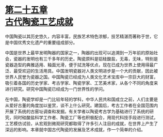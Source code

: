 <?xml version='1.0' encoding='utf-8'?>
<html xmlns="http://www.w3.org/1999/xhtml">
  <head>
    <title>中国古代文化史（插图本）（上下）</title>
    <link href="page-template.xpgt" rel="stylesheet" type="application/vnd.adobe-page-template+xml"/>
    <meta http-equiv="Content-Type" content="text/html; charset=utf-8"/>
  <link href="../stylesheet.css" rel="stylesheet" type="text/css"/>
<link href="../page_styles.css" rel="stylesheet" type="text/css"/>
</head>
  <body class="calibre">
<div class="calibre1" id="chapter25">
<h1 class="calibre2" id="calibre_pb_0"><a class="calibre29" id="page1091"></a><a class="calibre29" href="part0004.html#chapter25">第二十五章<br class="calibre27"/>古代陶瓷工艺成就</a><br class="calibre27"/><img alt="" class="inline" src="../images/00382.jpeg"/></h1>
<p class="noindent"><span class="dropcap">中</span>国陶瓷以其历史悠久，内容丰富，民族艺术特色浓郁，技艺精湛而著称于世，它是中国优秀文化遗产的重要组成部分。</p>
<p class="indent">中国是世界上最早发明陶器的国家之一，陶器的出现可以追溯到一万年前的原始社会，瓷器的发明也有三千多年的历史。陶瓷原料是铝硅酸盐，无毒，无味，特别是瓷器造型的典雅适用、釉面光滑，便于拭洗等优点，现在已成为世界上使用得最广泛、最受欢迎的生活用具。中国发明瓷器对人类文明进步是一个大的贡献，因此被世界人民誉为瓷器之国。中国陶瓷已经成为人类文化艺术宝库中一宗巨大的财富，吸引着各国的历史学家、考古学家、陶瓷学家、工艺美术家，从各个不同的角度来进行研究。研究中国陶瓷已经成为一门世界性的学问。</p>
<p class="indent">在中国，陶瓷学却是一门比较年轻的学科，中华人民共和国成立之前，人们主要是从爱好古董的角度加以鉴赏，谈不上什么研究。建国后，考古工作者在全国范围内开展了系统的古窑址调查和发掘。有关学者以陶瓷考古学为基础进行了系统的研究，同时硅酸盐科学工作者、陶瓷工厂等也积极配合，用现代科技手段进行测试，工艺模仿试验，从宏观到微观研究都取得了许多引人注目的成就，在世界上产生了深远的影响。本章就中国古代陶瓷的发展及艺术成就，作一个简单的介绍。</p>
</div>
</body>
</html>
